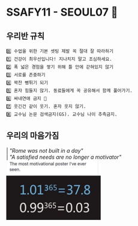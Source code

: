 # SSAFY11 - SEOUL07 🍑

## 우리반 규칙
```
0️⃣ 수업을 위한 기본 셋팅 제발 꼭 절대 잘 따라하기
1️⃣ 건강이 최우선입니다! 지나치지 말고 조심하세요.
2️⃣ 폭 넓은 경험을 쌓기 위해 틀 안에 갇혀있지 않기
3️⃣ 서로를 존중하기
4️⃣ 꽉찬 뻥튀기 되기
5️⃣ 혼자 힘들지 않기. 동료들에게 꼭 공유해서 함께 풀어가기.
6️⃣ 싸내연애 금지 🚫
7️⃣ 웃긴건 같이 웃기. 혼자 웃지 않기.
8️⃣ 교수님 논문 검색금지(GS). 교수님 나이 추측금지.
```

## 우리의 마음가짐
| *"Rome was not built in a day"* <br>
| *"A satisfied needs are no longer a motivator"* <br>
<img src="./assets/0001.jpg" style="width:50%;" alt="0.01의 차이"/>


